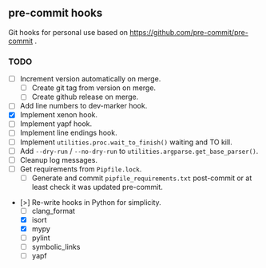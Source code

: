 ## pre-commit hooks

Git hooks for personal use based on https://github.com/pre-commit/pre-commit .

### TODO

- [ ] Increment version automatically on merge.
    - [ ] Create git tag from version on merge.
    - [ ] Create github release on merge.
- [ ] Add line numbers to dev-marker hook.
- [x] Implement xenon hook.
- [ ] Implement yapf hook.
- [ ] Implement line endings hook.
- [ ] Implement `utilities.proc.wait_to_finish()` waiting and TO kill.
- [ ] Add `--dry-run` / `--no-dry-run` to `utilities.argparse.get_base_parser()`.
- [ ] Cleanup log messages.
- [ ] Get requirements from `Pipfile.lock`.
    - [ ] Generate and commit `pipfile_requirements.txt` post-commit or at least check it was updated pre-commit.
- [>] Re-write hooks in Python for simplicity.
    - [ ] clang_format
    - [x] isort
    - [x] mypy
    - [ ] pylint
    - [ ] symbolic_links
    - [ ] yapf
